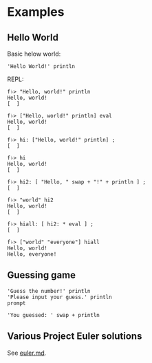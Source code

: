 # Examples

## Hello World

Basic helow world:

```
'Hello World!' println
```

REPL:

```
f♭> "Hello, world!" println
Hello, world!
[  ]

f♭> ["Hello, world!" println] eval
Hello, world!
[  ]

f♭> hi: ["Hello, world!" println] ;
[  ]

f♭> hi
Hello, world!
[  ]

f♭> hi2: [ "Hello, " swap + "!" + println ] ;
[  ]

f♭> "world" hi2
Hello, world!
[  ]

f♭> hiall: [ hi2: * eval ] ;
[  ]

f♭> ["world" "everyone"] hiall
Hello, world!
Hello, everyone!
```

## Guessing game

```
'Guess the number!' println
'Please input your guess.' println
prompt

'You guessed: ' swap + println
```

## Various Project Euler solutions

See [euler.md](./euler.md).
